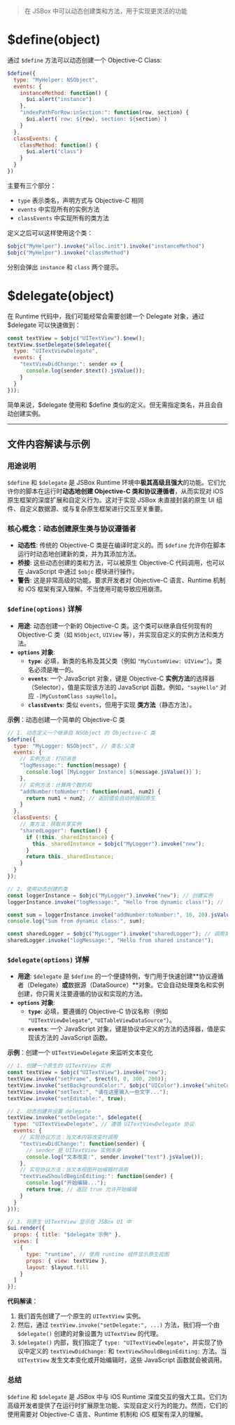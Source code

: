 > 在 JSBox 中可以动态创建类和方法，用于实现更灵活的功能

# $define(object)

通过 `$define` 方法可以动态创建一个 Objective-C Class:

```js
$define({
  type: "MyHelper: NSObject",
  events: {
    instanceMethod: function() {
      $ui.alert("instance")
    },
    "indexPathForRow:inSection:": function(row, section) {
      $ui.alert(`row: ${row}, section: ${section}`)
    }
  },
  classEvents: {
    classMethod: function() {
      $ui.alert("class")
    }
  }
})
```

主要有三个部分：

- `type` 表示类名，声明方式与 Objective-C 相同
- `events` 中实现所有的实例方法
- `classEvents` 中实现所有的类方法

定义之后可以这样使用这个类：

```js
$objc("MyHelper").invoke("alloc.init").invoke("instanceMethod")
$objc("MyHelper").invoke("classMethod")
```

分别会弹出 `instance` 和 `class` 两个提示。

# $delegate(object)

在 Runtime 代码中，我们可能经常会需要创建一个 Delegate 对象，通过 $delegate 可以快速做到：

```js
const textView = $objc("UITextView").$new();
textView.$setDelegate($delegate({
  type: "UITextViewDelegate",
  events: {
    "textViewDidChange:": sender => {
      console.log(sender.$text().jsValue());
    }
  }
}));
```

简单来说，$delegate 使用和 $define 类似的定义。但无需指定类名，并且会自动创建实例。

---

## 文件内容解读与示例

### 用途说明

`$define` 和 `$delegate` 是 JSBox Runtime 环境中**极其高级且强大**的功能。它们允许你的脚本在运行时**动态地创建 Objective-C 类和协议遵循者**，从而实现对 iOS 原生框架的深度扩展和自定义行为。这对于实现 JSBox 未直接封装的原生 UI 组件、自定义数据源、或与复杂原生框架进行交互至关重要。

### 核心概念：动态创建原生类与协议遵循者

-   **动态性**: 传统的 Objective-C 类是在编译时定义的。而 `$define` 允许你在脚本运行时动态地创建新的类，并为其添加方法。
-   **桥接**: 这些动态创建的类和方法，可以被原生 Objective-C 代码调用，也可以在 JavaScript 中通过 `$objc` 模块进行操作。
-   **警告**: 这是非常高级的功能，要求开发者对 Objective-C 语言、Runtime 机制和 iOS 框架有深入理解。不当使用可能导致应用崩溃。

### `$define(options)` 详解

-   **用途**: 动态创建一个新的 Objective-C 类。这个类可以继承自任何现有的 Objective-C 类（如 `NSObject`, `UIView` 等），并实现自定义的实例方法和类方法。
-   **`options` 对象**: 
    -   **`type`**: 必填，新类的名称及其父类（例如 `"MyCustomView: UIView"`）。类名必须是唯一的。
    -   **`events`**: 一个 JavaScript 对象，键是 Objective-C **实例方法**的选择器（Selector），值是实现该方法的 JavaScript 函数。例如，`"sayHello"` 对应 `-[MyCustomClass sayHello]`。
    -   **`classEvents`**: 类似 `events`，但用于实现 **类方法**（静态方法）。

**示例**：动态创建一个简单的 Objective-C 类

```javascript
// 1. 动态定义一个继承自 NSObject 的 Objective-C 类
$define({
  type: "MyLogger: NSObject", // 类名:父类
  events: {
    // 实例方法：打印消息
    "logMessage:": function(message) {
      console.log(`[MyLogger Instance] ${message.jsValue()}`);
    },
    // 实例方法：计算两个数的和
    "addNumber:toNumber:": function(num1, num2) {
      return num1 + num2; // 返回值会自动桥接回原生
    }
  },
  classEvents: {
    // 类方法：获取共享实例
    "sharedLogger": function() {
      if (!this._sharedInstance) {
        this._sharedInstance = $objc("MyLogger").invoke("new");
      }
      return this._sharedInstance;
    }
  }
});

// 2. 使用动态创建的类
const loggerInstance = $objc("MyLogger").invoke("new"); // 创建实例
loggerInstance.invoke("logMessage:", "Hello from dynamic class!"); // 调用实例方法

const sum = loggerInstance.invoke("addNumber:toNumber:", 10, 20).jsValue(); // 调用带参数方法并获取返回值
console.log("Sum from dynamic class:", sum);

const sharedLogger = $objc("MyLogger").invoke("sharedLogger"); // 调用类方法
sharedLogger.invoke("logMessage:", "Hello from shared instance!");
```

### `$delegate(options)` 详解

-   **用途**: `$delegate` 是 `$define` 的一个便捷特例，专门用于快速创建**协议遵循者（Delegate）**或**数据源（DataSource）**对象。它会自动处理类名和实例创建，你只需关注要遵循的协议和实现的方法。
-   **`options` 对象**: 
    -   **`type`**: 必填，要遵循的 Objective-C 协议名称（例如 `"UITextViewDelegate"`, `"UITableViewDataSource"`）。
    -   **`events`**: 一个 JavaScript 对象，键是协议中定义的方法的选择器，值是实现该方法的 JavaScript 函数。

**示例**：创建一个 `UITextViewDelegate` 来监听文本变化

```javascript
// 1. 创建一个原生的 UITextView 实例
const textView = $objc("UITextView").invoke("new");
textView.invoke("setFrame", $rect(0, 0, 300, 200));
textView.invoke("setBackgroundColor:", $objc("UIColor").invoke("whiteColor"));
textView.invoke("setText:", "请在这里输入一些文字...");
textView.invoke("setEditable:", true);

// 2. 动态创建并设置 delegate
textView.invoke("setDelegate:", $delegate({
  type: "UITextViewDelegate", // 遵循 UITextViewDelegate 协议
  events: {
    // 实现协议方法：当文本内容改变时调用
    "textViewDidChange:": function(sender) {
      // sender 是 UITextView 实例本身
      console.log("文本改变:", sender.invoke("text").jsValue());
    },
    // 实现协议方法：当文本视图开始编辑时调用
    "textViewShouldBeginEditing:": function(sender) {
      console.log("开始编辑...");
      return true; // 返回 true 允许开始编辑
    }
  }
}));

// 3. 将原生 UITextView 显示在 JSBox UI 中
$ui.render({
  props: { title: "$delegate 示例" },
  views: [
    {
      type: "runtime", // 使用 runtime 组件显示原生视图
      props: { view: textView },
      layout: $layout.fill
    }
  ]
});
```

**代码解读**：

1.  我们首先创建了一个原生的 `UITextView` 实例。
2.  然后，通过 `textView.invoke("setDelegate:", ...)` 方法，我们将一个由 `$delegate()` 创建的对象设置为 `UITextView` 的代理。
3.  `$delegate()` 内部，我们指定了 `type: "UITextViewDelegate"`，并实现了协议中定义的 `textViewDidChange:` 和 `textViewShouldBeginEditing:` 方法。当 `UITextView` 发生文本变化或开始编辑时，这些 JavaScript 函数就会被调用。

### 总结

`$define` 和 `$delegate` 是 JSBox 中与 iOS Runtime 深度交互的强大工具。它们为高级开发者提供了在运行时扩展原生功能、实现自定义行为的能力。然而，它们的使用需要对 Objective-C 语言、Runtime 机制和 iOS 框架有深入的理解。 
